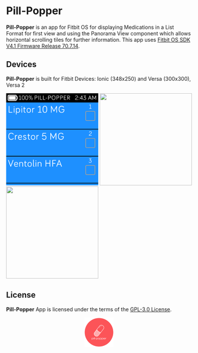 # Pill-Popper
**Pill-Popper** is an app for Fitbit OS for displaying Medications in a List Format for first view and using the Panorama View component which allows horizontal scrolling tiles for further information. This app uses [Fitbit OS SDK V4.1 Firmware Release 70.7.14](https://github.com/Fitbit).

## Devices
**Pill-Popper** is built for Fitbit Devices: Ionic (348x250) and Versa (300x300), Versa 2

<p align="left">
  <img width="250" height="250" src=./screenshots/Pill-Popper-versa-1.png>
  <img width="250" height="250" src=./screenshots/Pill-Popper-versa-2.png>
  <img width="250" height="250" src=./screenshots/Pill-Popper-ionic-1.png>
</p>

## License
**Pill-Popper** App is licensed under the terms of the [GPL-3.0 License](/LICENSE). 

<p align="middle">
<img width="80" height="80" src=./resources/icon.png>
</p>
